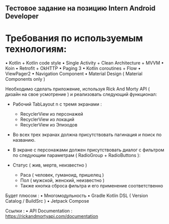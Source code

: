 ## Тестовое задание на позицию Intern Android Developer

# Требования по используемым технологиям:

• Kotlin + Kotlin code style
• Single Activity + Clean Architecture + MVVM
• Koin
• Retrofit + OkHTTP
• Paging 3
• Kotlin coroutines + Flow
• ViewPager2
• Navigation Component
• Material Design ( Material Components only )

Необходимо сделать приложение, используя Rick And Morty API ( дизайн на свое усмотрение ) и реализовать следующий функционал:
- Рабочий TabLayout n с тремя экранами :
    -  RecyclerView из персонажей
    -  RecyclerView из локаций
    -  RecyclerView из Эпизодов

- Во всех трех экранах должна присутствовать пагинация и поиск по названию.
- В экране с персонажами должен присутствовать диалог c фильтром по следующим параметрам ( RadioGroup + RadioButtons ):

- Статус ( жив, мертв, неизвестно )
  - Раса ( человек, гуманоид, пришелец )
  - Пол ( мужской, женский, неизвестно )
  - Также кнопка сброса фильтра и его применение соответственно

Будет плюсом :
• Многомодульность
• Gradle Kotlin DSL ( Version Catalog / BuildSrc )
• Jetpack Compose

Ссылки :
• API Documentation : https://rickandmortyapi.com/documentation